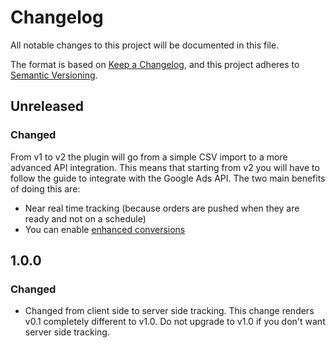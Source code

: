 # Changelog
All notable changes to this project will be documented in this file.

The format is based on [Keep a Changelog](https://keepachangelog.com/en/1.0.0/),
and this project adheres to [Semantic Versioning](https://semver.org/spec/v2.0.0.html).

## Unreleased
### Changed
From v1 to v2 the plugin will go from a simple CSV import to a more advanced API integration. This means that starting
from v2 you will have to follow the guide to integrate with the Google Ads API. The two main benefits of doing this are:
- Near real time tracking (because orders are pushed when they are ready and not on a schedule)
- You can enable [enhanced conversions](https://support.google.com/google-ads/answer/9888656)

## 1.0.0
### Changed
- Changed from client side to server side tracking. This change renders v0.1 completely different to v1.0. Do not
upgrade to v1.0 if you don't want server side tracking.
